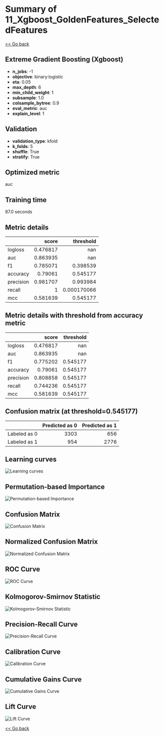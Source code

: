 # Summary of 11_Xgboost_GoldenFeatures_SelectedFeatures

[<< Go back](../README.md)


## Extreme Gradient Boosting (Xgboost)
- **n_jobs**: -1
- **objective**: binary:logistic
- **eta**: 0.05
- **max_depth**: 6
- **min_child_weight**: 1
- **subsample**: 1.0
- **colsample_bytree**: 0.9
- **eval_metric**: auc
- **explain_level**: 1

## Validation
 - **validation_type**: kfold
 - **k_folds**: 5
 - **shuffle**: True
 - **stratify**: True

## Optimized metric
auc

## Training time

87.0 seconds

## Metric details
|           |    score |     threshold |
|:----------|---------:|--------------:|
| logloss   | 0.476817 | nan           |
| auc       | 0.863935 | nan           |
| f1        | 0.785071 |   0.398539    |
| accuracy  | 0.79061  |   0.545177    |
| precision | 0.981707 |   0.993984    |
| recall    | 1        |   0.000170066 |
| mcc       | 0.581639 |   0.545177    |


## Metric details with threshold from accuracy metric
|           |    score |   threshold |
|:----------|---------:|------------:|
| logloss   | 0.476817 |  nan        |
| auc       | 0.863935 |  nan        |
| f1        | 0.775202 |    0.545177 |
| accuracy  | 0.79061  |    0.545177 |
| precision | 0.808858 |    0.545177 |
| recall    | 0.744236 |    0.545177 |
| mcc       | 0.581639 |    0.545177 |


## Confusion matrix (at threshold=0.545177)
|              |   Predicted as 0 |   Predicted as 1 |
|:-------------|-----------------:|-----------------:|
| Labeled as 0 |             3303 |              656 |
| Labeled as 1 |              954 |             2776 |

## Learning curves
![Learning curves](learning_curves.png)

## Permutation-based Importance
![Permutation-based Importance](permutation_importance.png)
## Confusion Matrix

![Confusion Matrix](confusion_matrix.png)


## Normalized Confusion Matrix

![Normalized Confusion Matrix](confusion_matrix_normalized.png)


## ROC Curve

![ROC Curve](roc_curve.png)


## Kolmogorov-Smirnov Statistic

![Kolmogorov-Smirnov Statistic](ks_statistic.png)


## Precision-Recall Curve

![Precision-Recall Curve](precision_recall_curve.png)


## Calibration Curve

![Calibration Curve](calibration_curve_curve.png)


## Cumulative Gains Curve

![Cumulative Gains Curve](cumulative_gains_curve.png)


## Lift Curve

![Lift Curve](lift_curve.png)



[<< Go back](../README.md)
